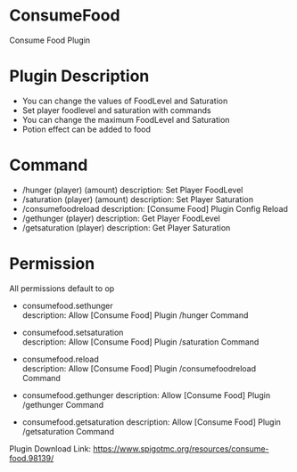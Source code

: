 # ConsumeFood
Consume Food Plugin


# Plugin Description

- You can change the values of FoodLevel and Saturation
- Set player foodlevel and saturation with commands
- You can change the maximum FoodLevel and Saturation
- Potion effect can be added to food

# Command

- /hunger (player) (amount)  description: Set Player FoodLevel
- /saturation (player) (amount)  description:  Set Player Saturation
- /consumefoodreload   description:  [Consume Food] Plugin Config Reload
- /gethunger (player)   description: Get Player FoodLevel
- /getsaturation (player)   description: Get Player Saturation

# Permission 
All permissions default to op

- consumefood.sethunger  
description: Allow [Consume Food] Plugin /hunger Command
  
- consumefood.setsaturation  
description: Allow [Consume Food] Plugin /saturation Command
  
- consumefood.reload  
description: Allow [Consume Food] Plugin /consumefoodreload Command

- consumefood.gethunger 
description: Allow [Consume Food] Plugin /gethunger Command

- consumefood.getsaturation 
description: Allow [Consume Food] Plugin /getsaturation Command

Plugin Download Link: https://www.spigotmc.org/resources/consume-food.98139/
